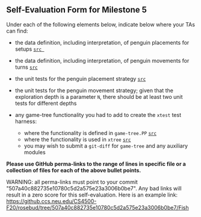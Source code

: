 ## Self-Evaluation Form for Milestone 5

Under each of the following elements below, indicate below where your
TAs can find:

- the data definition, including interpretation, of penguin placements for setups 
  [`src `](https://github.ccs.neu.edu/CS4500-F20/rosebud/blob/e7f645be726dd35d927c29aa1b4923f759c6491c/Fish/Player/strategy.ts#L150-L152)

- the data definition, including interpretation, of penguin movements for turns
  [`src`](https://github.ccs.neu.edu/CS4500-F20/rosebud/blob/e7f645be726dd35d927c29aa1b4923f759c6491c/Fish/Common/src/bestaction.ts#L5-L21)

- the unit tests for the penguin placement strategy 
  [`src`](https://github.ccs.neu.edu/CS4500-F20/rosebud/blob/e7f645be726dd35d927c29aa1b4923f759c6491c/Fish/Common/src/penguin-placement-strategy-tests.spec.ts#L65-L79)

- the unit tests for the penguin movement strategy; 
  given that the exploration depth is a parameter `N`, there should be at least two unit tests for different depths 
  
- any game-tree functionality you had to add to create the `xtest` test harness:
  - where the functionality is defined in `game-tree.PP`
    [`src`](https://github.ccs.neu.edu/CS4500-F20/rosebud/blob/e7f645be726dd35d927c29aa1b4923f759c6491c/Fish/Common/src/game-tree.ts#L132-L143)
  - where the functionality is used in `xtree`
    [`src`](https://github.ccs.neu.edu/CS4500-F20/rosebud/blob/e7f645be726dd35d927c29aa1b4923f759c6491c/Fish/Common/lib/index.js#L59-L61)
  - you may wish to submit a `git-diff` for `game-tree` and any auxiliary modules 

**Please use GitHub perma-links to the range of lines in specific
file or a collection of files for each of the above bullet points.**

  WARNING: all perma-links must point to your commit "507a40c882735e10780c5d2a575e23a3006b0be7".
  Any bad links will result in a zero score for this self-evaluation.
  Here is an example link:
    <https://github.ccs.neu.edu/CS4500-F20/rosebud/tree/507a40c882735e10780c5d2a575e23a3006b0be7/Fish>

